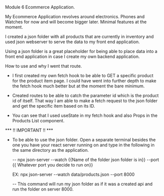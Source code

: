 Module 6 Ecommerce Application. 

My Ecommerce Application revolves around electronics. Phones and Watches for now and will become bigger later. Minimal features at the moment. 

I created a json folder with all products that are currently in inventory and used json webserver to serve the data to my front end application. 

Using a json folder is a great placeholder for being able to place data into a front end application in case I create my own backend application. 

How to use and why I went that route. 

- I first created my own fetch hook to be able to GET a specific product for the product item page. I could have went into further depth 
to make the fetch hook much better but at the moment the bare minimum.

- Created routes to be able to catch the parameter id which is the product id of itself. That way I am able to make a fetch request to 
the json folder and get the specific item based on its ID. 

- You can see that I used useState in my fetch hook and also Props in the Products List component. 

*** !! IMPORTANT !! *** 

- To be able to use the json folder. Open a separate terminal besides the one you have your react server running on and type in the following
in the same directory as the application. 
    
    -- npx json-server --watch {{Name of the folder json folder is in}} --port {{ Whatever port you decide to run on}}

    EX: npx json-server --watch data/products.json --port 8000

    -- This command will run my json folder as if it was a created api and run the folder on server 8000. 
